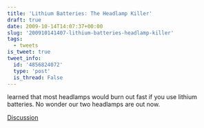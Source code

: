 ```yaml
---
title: 'Lithium Batteries: The Headlamp Killer'
draft: true
date: 2009-10-14T14:07:37+00:00
slug: '200910141407-lithium-batteries-headlamp-killer'
tags:
  - tweets
is_tweet: true
tweet_info:
  id: '4856824072'
  type: 'post'
  is_thread: False
---
```




learned that most headlamps would burn out fast if you use lithium batteries. No wonder our two headlamps are out now.

[Discussion](https://x.com/sytelus/status/4856824072)
